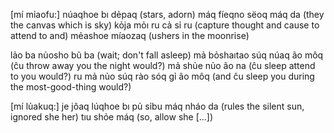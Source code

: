 [mí mỉaofu:]
núaqhoe bı dẻpaq	(stars, adorn)
máq fíeqno sëoq máq da	(they the canvas which is sky)
kỏja mỏı ru cả sỉ ru	(capture thought and cause to attend to and)
mẻashoe míaozaq (ushers in the moonrise)

lảo ba nủosho bũ ba	(wait; don't fall asleep)
mả bỏshaıtao súq núaq ão môq	(ĉu throw away you the night would?)
mả shủe nủo ão na	(ĉu sleep attend to you would?)
ru mả nủo súq rào sóq gỉ ão môq	(and ĉu sleep you during the most-good-thing would?)

[mí lủakuq:]
je jôaq lúqhoe bı pủ sỉbu máq nháo da (rules the silent sun, ignored she her)
tıu shỏe máq (so, allow she [...])
